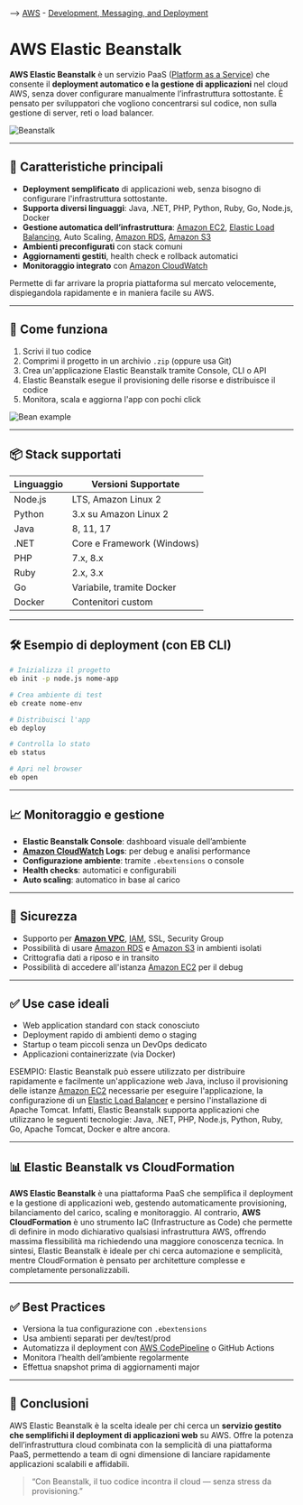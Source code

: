 --> [AWS](/00-Intro/AWS.md)  -  [Development, Messaging, and Deployment](/05-Development-Messaging-Deploying/Development-Messaging-and-Deployment.md)
# AWS Elastic Beanstalk

**AWS Elastic Beanstalk** è un servizio PaaS ([Platform as a Service](/00-Intro/Tipi-di-servizi-cloud.md)) che consente il **deployment automatico e la gestione di applicazioni** nel cloud AWS, senza dover configurare manualmente l’infrastruttura sottostante. È pensato per sviluppatori che vogliono concentrarsi sul codice, non sulla gestione di server, reti o load balancer.

![Beanstalk](bean.png)

---

## 🧩 Caratteristiche principali

- **Deployment semplificato** di applicazioni web, senza bisogno di configurare l'infrastruttura sottostante.
- **Supporta diversi linguaggi**: Java, .NET, PHP, Python, Ruby, Go, Node.js, Docker
- **Gestione automatica dell’infrastruttura**: [Amazon EC2](/01-Compute-options/Amazon-EC2.md), [Elastic Load Balancing](/03-CDN-e-Networking/Amazon-ELB.md), Auto Scaling, [Amazon RDS](/04-Database-services/Amazon-RDS.md), [Amazon S3](/02-Storage-services/Amazon-S3.md)
- **Ambienti preconfigurati** con stack comuni
- **Aggiornamenti gestiti**, health check e rollback automatici
- **Monitoraggio integrato** con [Amazon CloudWatch](/08-Auditing-Monitoring-Logging/Amazon-CloudWatch.md)

Permette di far arrivare la propria piattaforma sul mercato velocemente, dispiegandola rapidamente e in maniera facile su AWS.

---

## 🚀 Come funziona

1. Scrivi il tuo codice
2. Comprimi il progetto in un archivio `.zip` (oppure usa Git)
3. Crea un'applicazione Elastic Beanstalk tramite Console, CLI o API
4. Elastic Beanstalk esegue il provisioning delle risorse e distribuisce il codice
5. Monitora, scala e aggiorna l'app con pochi click

![Bean example](bean-example.jpeg)

---

## 📦 Stack supportati

| Linguaggio       | Versioni Supportate             |
|------------------|---------------------------------|
| Node.js          | LTS, Amazon Linux 2             |
| Python           | 3.x su Amazon Linux 2           |
| Java             | 8, 11, 17                        |
| .NET             | Core e Framework (Windows)      |
| PHP              | 7.x, 8.x                         |
| Ruby             | 2.x, 3.x                         |
| Go               | Variabile, tramite Docker       |
| Docker           | Contenitori custom              |

---

## 🛠️ Esempio di deployment (con EB CLI)

```bash
# Inizializza il progetto
eb init -p node.js nome-app

# Crea ambiente di test
eb create nome-env

# Distribuisci l'app
eb deploy

# Controlla lo stato
eb status

# Apri nel browser
eb open
```

---

## 📈 Monitoraggio e gestione

- **Elastic Beanstalk Console**: dashboard visuale dell’ambiente
- **[Amazon CloudWatch](/08-Auditing-Monitoring-Logging/Amazon-CloudWatch.md) Logs**: per debug e analisi performance
- **Configurazione ambiente**: tramite `.ebextensions` o console
- **Health checks**: automatici e configurabili
- **Auto scaling**: automatico in base al carico

---

## 🔐 Sicurezza

- Supporto per **[Amazon VPC](/03-CDN-e-Networking/Amazon-VPC.md)**, [IAM](/09-Sicurezza-Compliance-Governance/Sicurezza/AWS-IAM.md), SSL, Security Group
- Possibilità di usare [Amazon RDS](/04-Database-services/Amazon-RDS.md) e [Amazon S3](/02-Storage-services/Amazon-S3.md) in ambienti isolati
- Crittografia dati a riposo e in transito
- Possibilità di accedere all'istanza [Amazon EC2](/01-Compute-options/Amazon-EC2.md) per il debug

---

## ✅ Use case ideali

- Web application standard con stack conosciuto
- Deployment rapido di ambienti demo o staging
- Startup o team piccoli senza un DevOps dedicato
- Applicazioni containerizzate (via Docker)

ESEMPIO:
Elastic Beanstalk può essere utilizzato per distribuire rapidamente e facilmente un'applicazione web Java, incluso il provisioning delle istanze [Amazon EC2](/01-Compute-options/Amazon-EC2.md) necessarie per eseguire l'applicazione, la configurazione di un [Elastic Load Balancer](/03-CDN-e-Networking/Amazon-ELB.md) e persino l'installazione di Apache Tomcat. Infatti, Elastic Beanstalk supporta applicazioni che utilizzano le seguenti tecnologie: Java, .NET, PHP, Node.js, Python, Ruby, Go, Apache Tomcat, Docker e altre ancora.

---
## 📊 Elastic Beanstalk vs CloudFormation

**AWS Elastic Beanstalk** è una piattaforma PaaS che semplifica il deployment e la gestione di applicazioni web, gestendo automaticamente provisioning, bilanciamento del carico, scaling e monitoraggio. 
Al contrario, **AWS CloudFormation** è uno strumento IaC (Infrastructure as Code) che permette di definire in modo dichiarativo qualsiasi infrastruttura AWS, offrendo massima flessibilità ma richiedendo una maggiore conoscenza tecnica. 
In sintesi, Elastic Beanstalk è ideale per chi cerca automazione e semplicità, mentre CloudFormation è pensato per architetture complesse e completamente personalizzabili.


---

## ✅ Best Practices

- Versiona la tua configurazione con `.ebextensions`
- Usa ambienti separati per dev/test/prod
- Automatizza il deployment con [AWS CodePipeline](/05-Development-Messaging-Deploying/AWS-CodePipeline.md) o GitHub Actions
- Monitora l’health dell’ambiente regolarmente
- Effettua snapshot prima di aggiornamenti major

---

## 📌 Conclusioni

AWS Elastic Beanstalk è la scelta ideale per chi cerca un **servizio gestito che semplifichi il deployment di applicazioni web** su AWS. Offre la potenza dell’infrastruttura cloud combinata con la semplicità di una piattaforma PaaS, permettendo a team di ogni dimensione di lanciare rapidamente applicazioni scalabili e affidabili.

> “Con Beanstalk, il tuo codice incontra il cloud — senza stress da provisioning.”
